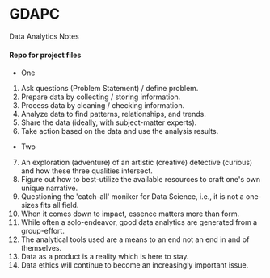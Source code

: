 # GDAPC
Data Analytics Notes
#### Repo for project files
* One
1) Ask questions (Problem Statement) / define problem.
2) Prepare data by collecting / storing information.
3) Process data by cleaning / checking information.
4) Analyze data to find patterns, relationships, and trends.
5) Share the data (ideally, with subject-matter experts).
6) Take action based on the data and use the analysis results.
* Two
7) An exploration (adventure) of an artistic (creative) detective (curious) and how these three qualities intersect.
8) Figure out how to best-utilize the available resources to craft one's own unique narrative.
9) Questioning the 'catch-all' moniker for Data Science, i.e., it is not a one-sizes fits all field. 
10) When it comes down to impact, essence matters more than form.
11) While often a solo-endeavor, good data analytics are generated from a group-effort.
12) The analytical tools used are a means to an end not an end in and of themselves.
13) Data as a product is a reality which is here to stay.
14) Data ethics will continue to become an increasingly important issue.
